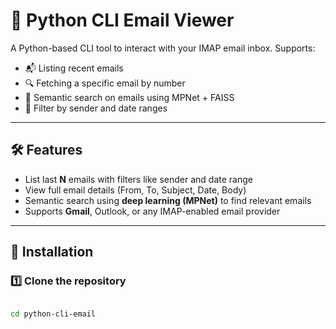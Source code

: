 # 📧 Python CLI Email Viewer

A Python-based CLI tool to interact with your IMAP email inbox. Supports:

- 📬 Listing recent emails
- 🔍 Fetching a specific email by number
- 🤖 Semantic search on emails using MPNet + FAISS
- 📅 Filter by sender and date ranges

---

## 🛠 Features

- List last **N** emails with filters like sender and date range  
- View full email details (From, To, Subject, Date, Body)  
- Semantic search using **deep learning (MPNet)** to find relevant emails  
- Supports **Gmail**, Outlook, or any IMAP-enabled email provider  

---

## 🚀 Installation

### 1️⃣ Clone the repository

```bash

cd python-cli-email
